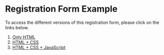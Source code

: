 # Registration Form Example

To access the different versions of this registration form, please click on the links below.

1. [Only HTML](https://kvanrooyen-inv.github.io/registration-form-example/html_only.html)
2. [HTML + CSS](https://kvanrooyen-inv.github.io/registration-form-example/html_css.html)
3. [HTML + CSS + JavaScript](https://kvanrooyen-inv.github.io/registration-form-example/html_css_js.html)
